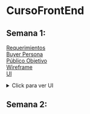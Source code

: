 # CursoFrontEnd
## Semana 1:
[Requerimientos](https://github.com/Exusai/CursoFrontEnd/blob/master/01-Intro/Requerimientos%20Abogabot.pdf)\
[Buyer Persona](https://github.com/Exusai/CursoFrontEnd/blob/master/01-Intro/Buyer%20Persona.pdf)\
[Público Objetivo](https://github.com/Exusai/CursoFrontEnd/blob/master/01-Intro/Target%20Audience.pdf)\
[Wireframe](https://github.com/Exusai/CursoFrontEnd/blob/master/01-Intro/WireFrame%20Abogabot.pdf)\
[UI](https://github.com/Exusai/CursoFrontEnd/blob/master/01-Intro/Abogabot%20UI.pdf)

<details>
  <summary>Click para ver UI</summary>
  <p align="center">
    <img src="https://user-images.githubusercontent.com/47704357/156059263-cfe894cd-2e5e-4f43-bd84-3b42888883e9.png">
  </p>
  <p align="center">
    <img src="https://user-images.githubusercontent.com/47704357/156060209-730d497c-799e-44cd-a5c4-2ca48074ec8b.png">
  </p>
  <p align="center">
    <img src="https://user-images.githubusercontent.com/47704357/156060396-aef9ca2c-c849-4d77-9f0b-564ec1050d55.png">
  </p>
  <p align="center">
    <img src="https://user-images.githubusercontent.com/47704357/156060285-2267d7ad-6d25-45be-9e02-bf8f9443bac7.png">
  </p>
  <p align="center">
    <img src="https://user-images.githubusercontent.com/47704357/156060347-574c45de-6b59-4782-9ddf-40c2e37afb3e.png">
  </p>
</details>

## Semana 2:
